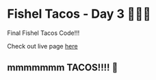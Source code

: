 # Fishel Tacos - Day 3 🌮🌮🌮
Final Fishel Tacos Code!!!

Check out live page [here](https://nfishel.github.io/fishel-tacos-day3/)


## mmmmmmm TACOS!!!! :taco:
